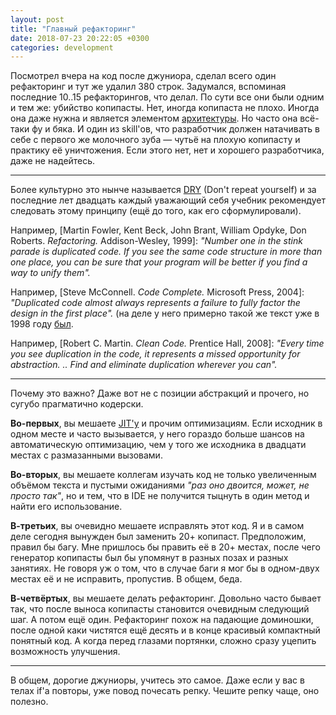 ```yaml
---
layout: post
title: "Главный рефакторинг"
date: 2018-07-23 20:22:05 +0300
categories: development
---
```

Посмотрел вчера на код после джуниора, сделал всего один рефакторинг и тут же удалил 380 строк. Задумался, вспоминая последние 10..15 рефакторингов, что делал. По сути все они были одним и тем же: убийство копипасты. Нет, иногда копипаста не плохо. Иногда она даже нужна и является элементом [архитектуры](/2018/02/06/arhitectura-kostylia/). Но часто она всё-таки фу и бяка. И один из skill'ов, что разработчик должен натачивать в себе с первого же молочного зуба — чутьё на плохую копипасту и практику её уничтожения. Если этого нет, нет и хорошего разработчика, даже не надейтесь.

---

Более культурно это нынче называется [DRY](https://en.wikipedia.org/wiki/Don%27t_repeat_yourself) (Don't repeat yourself) и за последние лет двадцать каждый уважающий себя учебник рекомендует следовать этому принципу (ещё до того, как его сформулировали).

Например, [Martin Fowler, Kent Beck, John Brant, William Opdyke, Don Roberts. *Refactoring.* Addison-Wesley, 1999]: *"Number one in the stink parade is duplicated code. If you see the same code structure in more than one place, you can be sure that your program will be better if you find a way to unify them".*

Например, [Steve McConnell. *Code Complete.* Microsoft Press, 2004]: *"Duplicated code almost always represents a failure to fully factor the design in the first place".* (на деле у него примерно такой же текст уже в 1998 году [был](http://stevemcconnell.com/articles/why-you-should-use-routines-routinely/).

Например, [Robert C. Martin. *Clean Code.* Prentice Hall, 2008]: *"Every time you see duplication in the code, it represents a missed opportunity for abstraction. .. Find and eliminate duplication wherever you can".*

---

Почему это важно? Даже вот не с позиции абстракций и прочего, но сугубо прагматично кодерски.

**Во-первых**, вы мешаете [JIT'у](https://en.wikipedia.org/wiki/Just-in-time_compilation) и прочим оптимизациям. Если исходник в одном месте и часто вызывается, у него гораздо больше шансов на автоматическую оптимизацию, чем у того же исходника в двадцати местах с размазанными вызовами.

**Во-вторых**, вы мешаете коллегам изучать код не только увеличенным объёмом текста и пустыми ожиданиями *"раз оно двоится, может, не просто так"*, но и тем, что в IDE не получится тыцнуть в один метод и найти его использование.

**В-третьих**, вы очевидно мешаете исправлять этот код. Я и в самом деле сегодня вынужден был заменить 20+ копипаст. Предположим, правил бы багу. Мне пришлось бы править её в 20+ местах, после чего генератор копипасты был бы упомянут в разных позах и разных занятиях. Не говоря уж о том, что в случае баги я мог бы в одном-двух местах её и не исправить, пропустив. В общем, беда.

**В-четвёртых**, вы мешаете делать рефакторинг. Довольно часто бывает так, что после выноса копипасты становится очевидным следующий шаг. А потом ещё один. Рефакторинг похож на падающие доминошки, после одной каки чистятся ещё десять и в конце красивый компактный понятный код. А когда перед глазами портянки, сложно сразу уцепить возможность улучшения.

---

В общем, дорогие джуниоры, учитесь это самое. Даже если у вас в телах if'а повторы, уже повод почесать репку. Чешите репку чаще, оно полезно.
